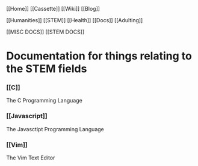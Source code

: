 [[Home]]
[[Cassette]]
[[Wiki]]
[[Blog]]

[[Humanities]]
[[STEM]]
[[Health]]
[[Docs]]
[[Adulting]]

[[MISC DOCS]]
[[STEM DOCS]]

# Documentation for things relating to the STEM fields

### [[C]]
The C Programming Language

### [[Javascript]]
The Javasctipt Programming Language

### [[Vim]]
The Vim Text Editor
